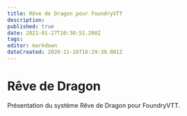 ```yaml
---
title: Rêve de Dragon pour FoundryVTT
description: 
published: true
date: 2021-01-27T10:30:51.208Z
tags: 
editor: markdown
dateCreated: 2020-11-26T16:29:39.001Z
---
```


# Rêve de Dragon

Présentation du système Rêve de Dragon pour FoundryVTT.

